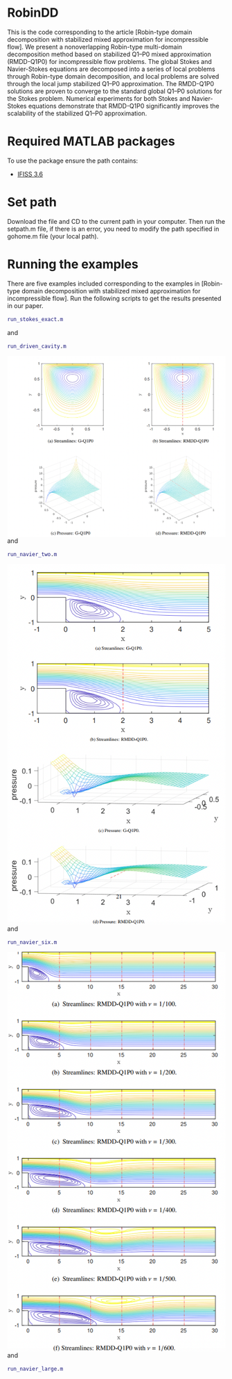 # RobinDD
This is the code corresponding to the article [Robin-type domain decomposition with stabilized mixed approximation for incompressible flow].
We present a nonoverlapping Robin-type multi-domain decomposition method based on stabilized Q1–P0 mixed approximation (RMDD-Q1P0) for incompressible flow problems. The global Stokes and Navier-Stokes equations are decomposed into a series of local problems through Robin-type domain decomposition, and local problems are solved through the local jump stabilized Q1–P0 approximation. The RMDD-Q1P0 solutions are proven to converge to the standard global Q1–P0 solutions for the Stokes problem. Numerical experiments for both Stokes and Navier-Stokes equations demonstrate that RMDD-Q1P0 significantly improves the scalability of the stabilized Q1–P0 approximation. 

# Required MATLAB packages
To use the package ensure the path contains:
- [IFISS 3.6](https://personalpages.manchester.ac.uk/staff/david.silvester/ifiss/)
  
# Set path
Download the file and CD to the current path in your computer. Then run the setpath.m file, if there is an error, you need to modify the path specified in gohome.m file (your local path). 

# Running the examples
There are five examples included corresponding to the examples in [Robin-type domain decomposition with stabilized mixed approximation for incompressible flow].
Run the following scripts to get the results presented in our paper.
```matlab
run_stokes_exact.m
```

and

```matlab
run_driven_cavity.m
```

<img align="middle" src="./assets/cavity.png" alt="uni_ngood" />
and

```matlab
run_navier_two.m
```

<img align="middle" src="./assets/navier_two.png" alt="uni_ngood" />
and

```matlab
run_navier_six.m
```

<img align="middle" src="./assets/navier_six.png" alt="uni_ngood" />
and

```matlab
run_navier_large.m
```

